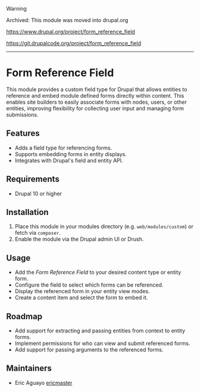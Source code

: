 > [!WARNING]
> Archived: This module was moved into drupal.org
> 
> https://www.drupal.org/project/form_reference_field
> 
> https://git.drupalcode.org/project/form_reference_field

---

# Form Reference Field

This module provides a custom field type for Drupal that allows entities to reference and embed module defined forms directly within content. This enables site builders to easily associate forms with nodes, users, or other entities, improving flexibility for collecting user input and managing form submissions.

## Features
- Adds a field type for referencing forms.
- Supports embedding forms in entity displays.
- Integrates with Drupal's field and entity API.

## Requirements
- Drupal 10 or higher

## Installation
1. Place this module in your modules directory (e.g. `web/modules/custom`) or fetch via `composer`.
2. Enable the module via the Drupal admin UI or Drush.

## Usage
- Add the *Form Reference Field* to your desired content type or entity form.
- Configure the field to select which forms can be referenced.
- Display the referenced form in your entity view modes.
- Create a content item and select the form to embed it.

## Roadmap

- Add support for extracting and passing entities from context to entity forms.
- Implement permissions for who can view and submit referenced forms.
- Add support for passing arguments to the referenced forms.

## Maintainers
- Eric Aguayo [ericmaster](https://www.drupal.org/u/ericmaster)
